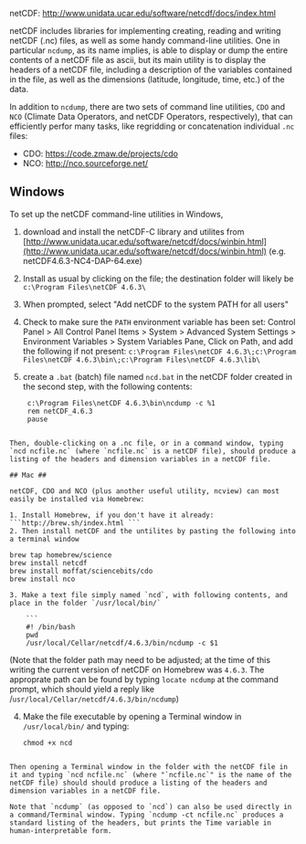 
netCDF:  http://www.unidata.ucar.edu/software/netcdf/docs/index.html

netCDF includes libraries for implementing creating, reading and writing netCDF (.nc) files, as well as some handy command-line utilities.  One in particular `ncdump`, as its name implies, is able to display or dump the entire contents of a netCDF file as ascii, but its main utility is to display the headers of a netCDF file, including a description of the variables contained in the file, as well as the dimensions (latitude, longitude, time, etc.) of the data.  

In addition to `ncdump`, there are two sets of command line utilities, `CDO` and `NCO` (Climate Data Operators, and netCDF Operators, respectively), that can efficiently perfor many tasks, like regridding or concatenation individual `.nc` files:

- CDO:  https://code.zmaw.de/projects/cdo
- NCO:  http://nco.sourceforge.net/

## Windows ##

To set up the netCDF command-line utilities in Windows, 

1. download and install the netCDF-C library and utilites from  
[http://www.unidata.ucar.edu/software/netcdf/docs/winbin.html](http://www.unidata.ucar.edu/software/netcdf/docs/winbin.html)  (e.g. netCDF4.6.3-NC4-DAP-64.exe) 
2. Install as usual by clicking on the file; the destination folder  will likely be `c:\Program Files\netCDF 4.6.3\` 
3. When prompted, select "Add netCDF to the system PATH for all users" 
4. Check to make sure the `PATH` environment variable has been set:
	Control Panel > All Control Panel Items > System > Advanced System Settings > Environment Variables > System Variables Pane, Click on Path, and add the following if not present:  `c:\Program Files\netCDF 4.6.3\;c:\Program Files\netCDF 4.6.3\bin\;c:\Program Files\netCDF 4.6.3\lib\`
3. create a `.bat` (batch) file named `ncd.bat` in the netCDF folder created in the second step, with the following contents: 
 
   ```
	c:\Program Files\netCDF 4.6.3\bin\ncdump -c %1
	rem netCDF_4.6.3
	pause
```

Then, double-clicking on a .nc file, or in a command window, typing `ncd ncfile.nc` (where `ncfile.nc` is a netCDF file), should produce a listing of the headers and dimension variables in a netCDF file.

## Mac ##

netCDF, CDO and NCO (plus another useful utility, ncview) can most easily be installed via Homebrew:

1. Install Homebrew, if you don't have it already: ```http://brew.sh/index.html ```
2. Then install netCDF and the untilites by pasting the following into a terminal window
```	
	brew tap homebrew/science
	brew install netcdf
	brew install moffat/sciencebits/cdo
	brew install nco
```
3. Make a text file simply named `ncd`, with following contents, and place in the folder `/usr/local/bin/`

    ```
	#! /bin/bash
	pwd
	/usr/local/Cellar/netcdf/4.6.3/bin/ncdump -c $1
```
(Note that the folder path may need to be adjusted; at the time of this writing the current version of netCDF on Homebrew was `4.6.3`.  The approprate path can be found by typing `locate ncdump` at the command prompt, which should yield a reply like /`usr/local/Cellar/netcdf/4.6.3/bin/ncdump`)

4. Make the file executable by opening a Terminal window in `/usr/local/bin/` and typing:

	```
	chmod +x ncd
```

Then opening a Terminal window in the folder with the netCDF file in it and typing `ncd ncfile.nc` (where "`ncfile.nc`" is the name of the netCDF file) should should produce a listing of the headers and dimension variables in a netCDF file.

Note that `ncdump` (as opposed to `ncd`) can also be used directly in a command/Terminal window. Typing `ncdump -ct ncfile.nc` produces a standard listing of the headers, but prints the Time variable in human-interpretable form.
